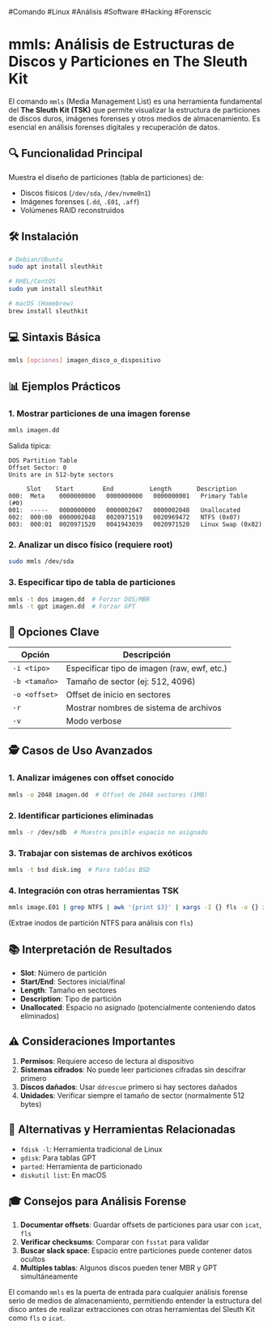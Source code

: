#Comando #Linux #Análisis #Software #Hacking #Forenscic 
# **mmls: Análisis de Estructuras de Discos y Particiones en The Sleuth Kit**

El comando `mmls` (Media Management List) es una herramienta fundamental del **The Sleuth Kit (TSK)** que permite visualizar la estructura de particiones de discos duros, imágenes forenses y otros medios de almacenamiento. Es esencial en análisis forenses digitales y recuperación de datos.
## 🔍 **Funcionalidad Principal**
Muestra el diseño de particiones (tabla de particiones) de:
- Discos físicos (`/dev/sda`, `/dev/nvme0n1`)
- Imágenes forenses (`.dd`, `.E01`, `.aff`)
- Volúmenes RAID reconstruidos

## 🛠 **Instalación**
```bash
# Debian/Ubuntu
sudo apt install sleuthkit

# RHEL/CentOS
sudo yum install sleuthkit

# macOS (Homebrew)
brew install sleuthkit
```

## 💻 **Sintaxis Básica**
```bash
mmls [opciones] imagen_disco_o_dispositivo
```

## 📊 **Ejemplos Prácticos**

### 1. Mostrar particiones de una imagen forense
```bash
mmls imagen.dd
```
Salida típica:
```
DOS Partition Table
Offset Sector: 0
Units are in 512-byte sectors

     Slot    Start        End          Length       Description
000:  Meta    0000000000   0000000000   0000000001   Primary Table (#0)
001:  -----   0000000000   0000002047   0000002048   Unallocated
002:  000:00  0000002048   0020971519   0020969472   NTFS (0x07)
003:  000:01  0020971520   0041943039   0020971520   Linux Swap (0x82)
```

### 2. Analizar un disco físico (requiere root)
```bash
sudo mmls /dev/sda
```

### 3. Especificar tipo de tabla de particiones
```bash
mmls -t dos imagen.dd  # Forzar DOS/MBR
mmls -t gpt imagen.dd  # Forzar GPT
```

## 🔧 **Opciones Clave**

| Opción | Descripción |
|--------|-------------|
| `-i <tipo>` | Especificar tipo de imagen (raw, ewf, etc.) |
| `-b <tamaño>` | Tamaño de sector (ej: 512, 4096) |
| `-o <offset>` | Offset de inicio en sectores |
| `-r` | Mostrar nombres de sistema de archivos |
| `-v` | Modo verbose |

## 🕵️ **Casos de Uso Avanzados**

### 1. Analizar imágenes con offset conocido
```bash
mmls -o 2048 imagen.dd  # Offset de 2048 sectores (1MB)
```

### 2. Identificar particiones eliminadas
```bash
mmls -r /dev/sdb  # Muestra posible espacio no asignado
```

### 3. Trabajar con sistemas de archivos exóticos
```bash
mmls -t bsd disk.img  # Para tablas BSD
```

### 4. Integración con otras herramientas TSK
```bash
mmls image.E01 | grep NTFS | awk '{print $3}' | xargs -I {} fls -o {} image.E01
```
(Extrae inodos de partición NTFS para análisis con `fls`)

## 📚 **Interpretación de Resultados**

- **Slot**: Número de partición
- **Start/End**: Sectores inicial/final
- **Length**: Tamaño en sectores
- **Description**: Tipo de partición
- **Unallocated**: Espacio no asignado (potencialmente conteniendo datos eliminados)

## ⚠️ **Consideraciones Importantes**

1. **Permisos**: Requiere acceso de lectura al dispositivo
2. **Sistemas cifrados**: No puede leer particiones cifradas sin descifrar primero
3. **Discos dañados**: Usar `ddrescue` primero si hay sectores dañados
4. **Unidades**: Verificar siempre el tamaño de sector (normalmente 512 bytes)

## 🔄 **Alternativas y Herramientas Relacionadas**

- `fdisk -l`: Herramienta tradicional de Linux
- `gdisk`: Para tablas GPT
- `parted`: Herramienta de particionado
- `diskutil list`: En macOS

## 🎓 **Consejos para Análisis Forense**

1. **Documentar offsets**: Guardar offsets de particiones para usar con `icat`, `fls`
2. **Verificar checksums**: Comparar con `fsstat` para validar
3. **Buscar slack space**: Espacio entre particiones puede contener datos ocultos
4. **Multiples tablas**: Algunos discos pueden tener MBR y GPT simultáneamente

El comando `mmls` es la puerta de entrada para cualquier análisis forense serio de medios de almacenamiento, permitiendo entender la estructura del disco antes de realizar extracciones con otras herramientas del Sleuth Kit como `fls` o `icat`.